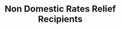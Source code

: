 ---
schema: default
title: Non Domestic Rates Relief Recipients
organization: Angus Council
notes: List of Non Domestic Rates Reliefs (excluding personal data) awarded in respect of the Financial Year 2020/21 as at 26 February 2021. From the Financial Year 2021/22 details will be published on a quarterly basis in June, September, December and March.
resources:

  - name: Non Domestic Rates Relief Recipients XLSX
  - url: http://opendata.angus.gov.uk/dataset/6ad899f5-569b-4f22-a024-004c9318ede9/resource/ae5ec675-1271-40a4-9998-6f619da40d7b/download/non_domestic_rates_relief_recipients_feb_2021.xlsx
  - format: XLSX

license: UK Open Government Licence (OGL)
category:

  - Relief Recipients

  - Relief Statistics

  - Reliefs

  - local government

  - non-domestic rates

  - tax relief


  - 

maintainer: Tim Wisniewski
maintainer_email: tim@timwis.com
---